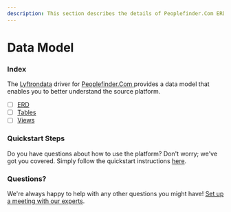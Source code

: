 ```yaml
---
description: This section describes the details of Peoplefinder.Com ERD, Tables, and Views.
---
```


# Data Model

### Index

The  [Lyftrondata](https://www.lyftrondata.com/) driver for [Peoplefinder.Com](https://www.lyftrondata.com/integration/peoplefinder.com/)[ ](https://www.lyftrondata.com/integration/peoplefinder.com/)provides a data model that enables you to better understand the source platform.

* [ ] [ERD](../../../marketing-analytics/peoplefinder.com/data-model/erd.md)
* [ ] [Tables](../../../marketing-analytics/peoplefinder.com/data-model/tables.md)
* [ ] [Views](../../../marketing-analytics/peoplefinder.com/data-model/views.md)

### Quickstart Steps

Do you have questions about how to use the platform? Don't worry; we've got you covered. Simply follow the quickstart instructions [here](../../../../quickstart-steps.md).

### Questions? <a href="#questions" id="questions"></a>

We're always happy to help with any other questions you might have! [Set up a meeting with our experts](https://www.lyftrondata.com/book-a-meeting/).

